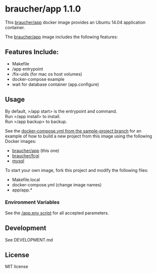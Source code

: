 # braucher/app 1.1.0

This [braucher/app](https://hub.docker.com/r/braucher/app/) docker image provides an Ubuntu 14.04 application container.

The [braucher/app](https://hub.docker.com/r/braucher/app/) image includes the following features:

## Features Include:
* Makefile
* /app entrypoint
* /fix-uids (for mac os host volumes)
* docker-compose example
* wait for database container (app.configure)

## Usage

By default, >/app start> is the entrypoint and command.  
Run >/app install> to install.  
Run >/app backup> to backup.  

See the [docker-compose.yml from the sample-project branch](https://github.com/jwbraucher/docker-app/tree/latest/docker-compose.yml)
for an example of how to build a new project from this image using the following Docker images:
* [braucher/app](https://hub.docker.com/r/braucher/app/) (this one)
* [braucher/fcgi](https://hub.docker.com/r/braucher/fcgi/)
* [mysql](https://hub.docker.com/r/_/mysql/)

To start your own image, fork this project and modify the following files:  
* Makefile.local  
* docker-compose.yml (change image names)  
* app/app.*  

### Environment Variables

See the [/app.env script](https://github.com/jwbraucher/docker-app/tree/latest/app/app.env)
for all accepted parameters. 

## Development
See DEVELOPMENT.md

## License
MIT license

